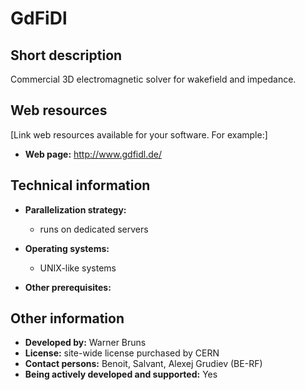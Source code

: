 # GdFiDl

## Short description

Commercial 3D electromagnetic solver for wakefield and impedance.

## Web resources

[Link web resources available for your software. For example:] <ul><li> <strong>Web page:</strong> <a href="http://www.gdfidl.de/" target="_blank">http://www.gdfidl.de/</a>
</li></ul>

## Technical information

 

* __Parallelization strategy:__ 
  
    - runs on dedicated servers
  
  
  
* __Operating systems:__ 
  
    - UNIX-like systems
  
  
  
* __Other prerequisites:__

## Other information

 

* __Developed by:__ Warner Bruns [
  ](mailto:bruns@gdfidlNOSPAMPLEASE.de)
* __License:__ site-wide license purchased by CERN
* __Contact persons:__ Benoit, Salvant, Alexej Grudiev (BE-RF)
* __Being actively developed and supported:__ Yes

 
